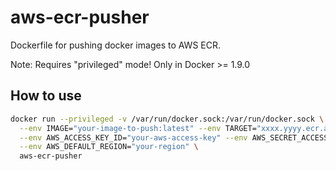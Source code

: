 # aws-ecr-pusher
Dockerfile for pushing docker images to AWS ECR.

Note: Requires "privileged" mode! Only in Docker >= 1.9.0

How to use
----------
```bash
docker run --privileged -v /var/run/docker.sock:/var/run/docker.sock \
  --env IMAGE="your-image-to-push:latest" --env TARGET="xxxx.yyyy.ecr.aws-region.amazonaws.com/your-pushed-image:latest" \
  --env AWS_ACCESS_KEY_ID="your-aws-access-key" --env AWS_SECRET_ACCESS_KEY="your-aws-secret-access-key" \
  --env AWS_DEFAULT_REGION="your-region" \
  aws-ecr-pusher
```
